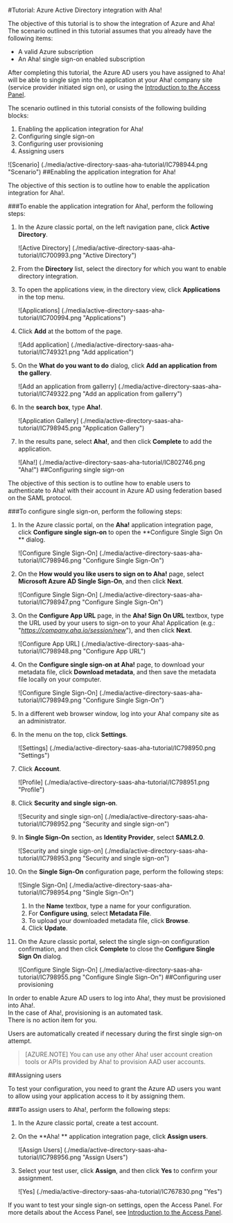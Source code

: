 <properties 
    pageTitle="Tutorial: Azure Active Directory integration with Aha! | Microsoft Azure" 
    description="Learn how to use Aha! with Azure Active Directory to enable single sign-on, automated provisioning, and more!" 
    services="active-directory" 
    authors="jeevansd"  
    documentationCenter="na" 
    manager="femila"/>
<tags 
    ms.service="active-directory" 
    ms.devlang="na" 
    ms.topic="article" 
    ms.tgt_pltfrm="na" 
    ms.workload="identity" 
    ms.date="09/29/2016" 
    ms.author="jeedes" />

#<a name="tutorial-azure-active-directory-integration-with-aha"></a>Tutorial: Azure Active Directory integration with Aha!

The objective of this tutorial is to show the integration of Azure and Aha!  
The scenario outlined in this tutorial assumes that you already have the following items:

-   A valid Azure subscription
-   An Aha! single sign-on enabled subscription

After completing this tutorial, the Azure AD users you have assigned to Aha! will be able to single sign into the application at your Aha! company site (service provider initiated sign on), or using the [Introduction to the Access Panel](active-directory-saas-access-panel-introduction.md).

The scenario outlined in this tutorial consists of the following building blocks:

1.  Enabling the application integration for Aha!
2.  Configuring single sign-on
3.  Configuring user provisioning
4.  Assigning users

![Scenario] (./media/active-directory-saas-aha-tutorial/IC798944.png "Scenario")
##<a name="enabling-the-application-integration-for-aha"></a>Enabling the application integration for Aha!

The objective of this section is to outline how to enable the application integration for Aha!.

###<a name="to-enable-the-application-integration-for-aha-perform-the-following-steps"></a>To enable the application integration for Aha!, perform the following steps:

1.  In the Azure classic portal, on the left navigation pane, click **Active Directory**.

    ![Active Directory] (./media/active-directory-saas-aha-tutorial/IC700993.png "Active Directory")

2.  From the **Directory** list, select the directory for which you want to enable directory integration.

3.  To open the applications view, in the directory view, click **Applications** in the top menu.

    ![Applications] (./media/active-directory-saas-aha-tutorial/IC700994.png "Applications")

4.  Click **Add** at the bottom of the page.

    ![Add application] (./media/active-directory-saas-aha-tutorial/IC749321.png "Add application")

5.  On the **What do you want to do** dialog, click **Add an application from the gallery**.

    ![Add an application from gallerry] (./media/active-directory-saas-aha-tutorial/IC749322.png "Add an application from gallerry")

6.  In the **search box**, type **Aha!**.

    ![Application Gallery] (./media/active-directory-saas-aha-tutorial/IC798945.png "Application Gallery")

7.  In the results pane, select **Aha!**, and then click **Complete** to add the application.

    ![Aha!] (./media/active-directory-saas-aha-tutorial/IC802746.png "Aha!")
##<a name="configuring-single-sign-on"></a>Configuring single sign-on

The objective of this section is to outline how to enable users to authenticate to Aha! with their account in Azure AD using federation based on the SAML protocol.

###<a name="to-configure-single-sign-on-perform-the-following-steps"></a>To configure single sign-on, perform the following steps:

1.  In the Azure classic portal, on the **Aha!** application integration page, click **Configure single sign-on** to open the **Configure Single Sign On ** dialog.

    ![Configure Single Sign-On] (./media/active-directory-saas-aha-tutorial/IC798946.png "Configure Single Sign-On")

2.  On the **How would you like users to sign on to Aha!** page, select **Microsoft Azure AD Single Sign-On**, and then click **Next**.

    ![Configure Single Sign-On] (./media/active-directory-saas-aha-tutorial/IC798947.png "Configure Single Sign-On")

3.  On the **Configure App URL** page, in the **Aha! Sign On URL** textbox, type the URL used by your users to sign-on to your Aha! Application (e.g.: "*https://company.aha.io/session/new*"), and then click **Next**.

    ![Configure App URL] (./media/active-directory-saas-aha-tutorial/IC798948.png "Configure App URL")

4.  On the **Configure single sign-on at Aha!** page, to download your metadata file, click **Download metadata**, and then save the metadata file locally on your computer.

    ![Configure Single Sign-On] (./media/active-directory-saas-aha-tutorial/IC798949.png "Configure Single Sign-On")

5.  In a different web browser window, log into your Aha! company site as an administrator.

6.  In the menu on the top, click **Settings**.

    ![Settings] (./media/active-directory-saas-aha-tutorial/IC798950.png "Settings")

7.  Click **Account**.

    ![Profile] (./media/active-directory-saas-aha-tutorial/IC798951.png "Profile")

8.  Click **Security and single sign-on**.

    ![Security and single sign-on] (./media/active-directory-saas-aha-tutorial/IC798952.png "Security and single sign-on")

9.  In **Single Sign-On** section, as **Identity Provider**, select **SAML2.0**.

    ![Security and single sign-on] (./media/active-directory-saas-aha-tutorial/IC798953.png "Security and single sign-on")

10. On the **Single Sign-On** configuration page, perform the following steps:

    ![Single Sign-On] (./media/active-directory-saas-aha-tutorial/IC798954.png "Single Sign-On")

    1.  In the **Name** textbox, type a name for your configuration.
    2.  For **Configure using**, select **Metadata File**.
    3.  To upload your downloaded metadata file, click **Browse**.
    4.  Click **Update**.

11. On the Azure classic portal, select the single sign-on configuration confirmation, and then click **Complete** to close the **Configure Single Sign On** dialog.

    ![Configure Single Sign-On] (./media/active-directory-saas-aha-tutorial/IC798955.png "Configure Single Sign-On")
##<a name="configuring-user-provisioning"></a>Configuring user provisioning

In order to enable Azure AD users to log into Aha!, they must be provisioned into Aha!.  
In the case of Aha!, provisioning is an automated task.  
There is no action item for you.
  
Users are automatically created if necessary during the first single sign-on attempt.

>[AZURE.NOTE] You can use any other Aha! user account creation tools or APIs provided by Aha! to provision AAD user accounts.

##<a name="assigning-users"></a>Assigning users

To test your configuration, you need to grant the Azure AD users you want to allow using your application access to it by assigning them.

###<a name="to-assign-users-to-aha-perform-the-following-steps"></a>To assign users to Aha!, perform the following steps:

1.  In the Azure classic portal, create a test account.

2.  On the **Aha! ** application integration page, click **Assign users**.

    ![Assign Users] (./media/active-directory-saas-aha-tutorial/IC798956.png "Assign Users")

3.  Select your test user, click **Assign**, and then click **Yes** to confirm your assignment.

    ![Yes] (./media/active-directory-saas-aha-tutorial/IC767830.png "Yes")

If you want to test your single sign-on settings, open the Access Panel. For more details about the Access Panel, see [Introduction to the Access Panel](active-directory-saas-access-panel-introduction.md).
